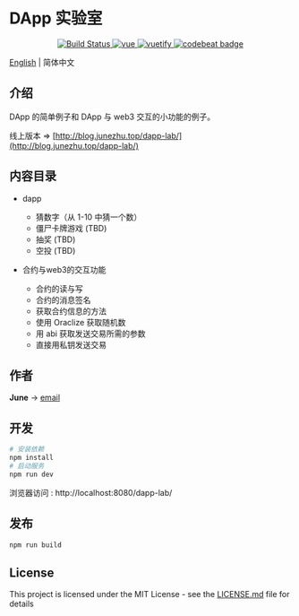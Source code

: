 # DApp 实验室

<p align="center">
   	<a href="https://travis-ci.com/june111/dapp-lab" rel="nofollow">
    	<img src="https://travis-ci.com/june111/dapp-lab.svg?branch=master" alt="Build Status" />
  	</a>
	<a href="https://github.com/vuejs/vue">
    	<img src="https://img.shields.io/badge/vue-2.6.10-brightgreen.svg" alt="vue" />
  	</a>
  	<a href="https://github.com/vuetifyjs/vuetify">
    	<img src="https://img.shields.io/badge/vuetify-1.5.7-brightgreen.svg" alt="vuetify" />
  	</a>
	<a href="https://codebeat.co/projects/github-com-june111-dapp-lab-master">
		<img alt="codebeat badge" src="https://codebeat.co/badges/7b7157b4-4535-4285-abd8-03e47d048f5d" />
	</a>
</p>

[English](./README.md) | 简体中文

## 介绍

DApp 的简单例子和 DApp 与 web3 交互的小功能的例子。

线上版本 => [http://blog.junezhu.top/dapp-lab/](http://blog.junezhu.top/dapp-lab/)


## 内容目录

* dapp
	* 猜数字（从 1-10 中猜一个数）
	* 僵尸卡牌游戏 (TBD)
	* 抽奖 (TBD)
	* 空投 (TBD)
	
* 合约与web3的交互功能
	* 合约的读与写
	* 合约的消息签名
	* 获取合约信息的方法
	* 使用 Oraclize 获取随机数
	* 用 abi 获取发送交易所需的参数
	* 直接用私钥发送交易

## 作者

**June** -> [email](mailto:ru-q-ur@163.com)

## 开发
```bash
# 安装依赖
npm install
# 启动服务
npm run dev
```

浏览器访问 : http://localhost:8080/dapp-lab/

## 发布
```bash
npm run build
```

## License

This project is licensed under the MIT License - see the [LICENSE.md](LICENSE.md) file for details